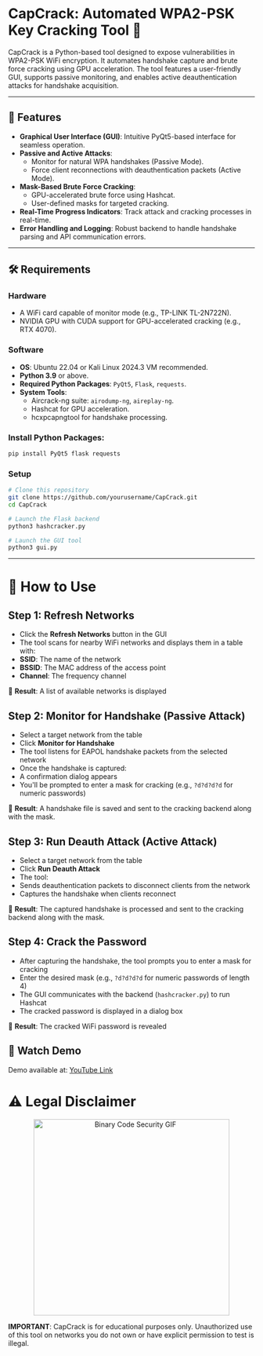 # CapCrack: Automated WPA2-PSK Key Cracking Tool 🚀

CapCrack is a Python-based tool designed to expose vulnerabilities in WPA2-PSK WiFi encryption. It automates handshake capture and brute force cracking using GPU acceleration. The tool features a user-friendly GUI, supports passive monitoring, and enables active deauthentication attacks for handshake acquisition.

---

## 🌟 Features
- **Graphical User Interface (GUI)**: Intuitive PyQt5-based interface for seamless operation.
- **Passive and Active Attacks**:
  - Monitor for natural WPA handshakes (Passive Mode).
  - Force client reconnections with deauthentication packets (Active Mode).
- **Mask-Based Brute Force Cracking**:
  - GPU-accelerated brute force using Hashcat.
  - User-defined masks for targeted cracking.
- **Real-Time Progress Indicators**: Track attack and cracking processes in real-time.
- **Error Handling and Logging**: Robust backend to handle handshake parsing and API communication errors.

---

## 🛠️ Requirements

### Hardware
- A WiFi card capable of monitor mode (e.g., TP-LINK TL-2N722N).
- NVIDIA GPU with CUDA support for GPU-accelerated cracking (e.g., RTX 4070).

### Software
- **OS**: Ubuntu 22.04 or Kali Linux 2024.3 VM recommended.
- **Python 3.9** or above.
- **Required Python Packages**: `PyQt5`, `Flask`, `requests`.
- **System Tools**:
  - Aircrack-ng suite: `airodump-ng`, `aireplay-ng`.
  - Hashcat for GPU acceleration.
  - hcxpcapngtool for handshake processing.

### Install Python Packages:
```bash
pip install PyQt5 flask requests
```
### Setup
```bash
# Clone this repository
git clone https://github.com/yourusername/CapCrack.git
cd CapCrack

# Launch the Flask backend
python3 hashcracker.py

# Launch the GUI tool
python3 gui.py
```
---

# 🚀 How to Use

## Step 1: Refresh Networks
* Click the **Refresh Networks** button in the GUI
* The tool scans for nearby WiFi networks and displays them in a table with:
 * **SSID**: The name of the network
 * **BSSID**: The MAC address of the access point 
 * **Channel**: The frequency channel

🎉 **Result**: A list of available networks is displayed

## Step 2: Monitor for Handshake (Passive Attack) 
* Select a target network from the table
* Click **Monitor for Handshake**
* The tool listens for EAPOL handshake packets from the selected network
* Once the handshake is captured:
 * A confirmation dialog appears
 * You'll be prompted to enter a mask for cracking (e.g., `?d?d?d?d` for numeric passwords)

🎉 **Result**: A handshake file is saved and sent to the cracking backend along with the mask.

## Step 3: Run Deauth Attack (Active Attack)
* Select a target network from the table
* Click **Run Deauth Attack**
* The tool:
 * Sends deauthentication packets to disconnect clients from the network
 * Captures the handshake when clients reconnect

🎉 **Result**: The captured handshake is processed and sent to the cracking backend along with the mask.

## Step 4: Crack the Password
* After capturing the handshake, the tool prompts you to enter a mask for cracking
* Enter the desired mask (e.g., `?d?d?d?d` for numeric passwords of length 4)
* The GUI communicates with the backend (`hashcracker.py`) to run Hashcat
* The cracked password is displayed in a dialog box

🎉 **Result**: The cracked WiFi password is revealed
## 🎥 Watch Demo
Demo available at: [YouTube Link](<https://youtu.be/N35GK8Nmgh8?si=adj23uu5K-eQe1zy>)

# ⚠️ Legal Disclaimer
<p align="center">
  <img src="https://media.giphy.com/media/v1.Y2lkPTc5MGI3NjExaHhxdDFydXd3Z25xaHJ5NXgza2RwY2ExcGx1ZHd0ZDdvYmxjbG92eiZlcD12MV9pbnRlcm5hbF9naWZzX2dpZklkJmN0PWc/ko7twHhomhk8E/giphy.gif" alt="Binary Code Security GIF" width="400"/>
</p>

**IMPORTANT**: CapCrack is for educational purposes only. Unauthorized use of this tool on networks you do not own or have explicit permission to test is illegal.
